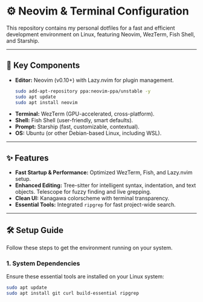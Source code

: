 # ⚙️ Neovim & Terminal Configuration

This repository contains my personal dotfiles for a fast and efficient development environment on Linux, featuring Neovim, WezTerm, Fish Shell, and Starship.

---

## 🚀 Key Components

* **Editor:** Neovim (v0.10+) with Lazy.nvim for plugin management.
  ```bash
  sudo add-apt-repository ppa:neovim-ppa/unstable -y
  sudo apt update
  sudo apt install neovim

* **Terminal:** WezTerm (GPU-accelerated, cross-platform).
* **Shell:** Fish Shell (user-friendly, smart defaults).
* **Prompt:** Starship (fast, customizable, contextual).
* **OS:** Ubuntu (or other Debian-based Linux, including WSL).

---

## ✨ Features

* **Fast Startup & Performance:** Optimized WezTerm, Fish, and Lazy.nvim setup.
* **Enhanced Editing:** Tree-sitter for intelligent syntax, indentation, and text objects. Telescope for fuzzy finding and live grepping.
* **Clean UI:** Kanagawa colorscheme with terminal transparency.
* **Essential Tools:** Integrated `ripgrep` for fast project-wide search.

---

## 🛠️ Setup Guide

Follow these steps to get the environment running on your system.

### 1. **System Dependencies**

Ensure these essential tools are installed on your Linux system:

```bash
sudo apt update
sudo apt install git curl build-essential ripgrep
